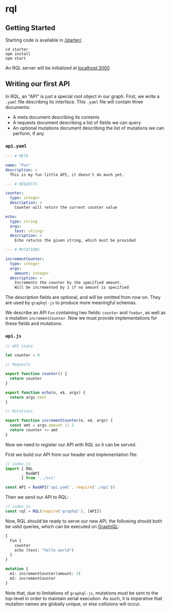 # rql

## Getting Started

Starting code is available in [/starter/](https://github.com/jqyu/rql/tree/master/starter).

```shell
cd starter
npm install
npm start
```

An RQL server will be initialized at [localhost:3000](http://localhost:3000/graphql)

## Writing our first API

In RQL, an "API" is just a special root object in our graph. First, we write a `.yaml` file describing its interface.
This `.yaml` file will contain three documents:

- A meta document describing its contents
- A requests document describing a list of fields we can query
- An optional mutations document describing the list of mutations we can perform, if any

### `api.yaml`

```yaml
--- # META

name: "Fun"
description: >
  This is my fun little API, it doesn't do much yet.

--- # REQUESTS

counter:
  type: integer
  description: >
    Counter will return the current counter value

echo:
  type: string
  args:
    text: string!
  description: >
    Echo returns the given string, which must be provided

--- # MUTATIONS

incrementCounter:
  type: integer
  args:
    amount: integer
  description: >
    Increments the counter by the specified amount.
    Will be incremented by 1 if no amount is specified
```

The description fields are optional, and will be omitted from now on. They are used by `graphql-js` to produce more meaningful schemas.

We describe an API `Fun` containing two fields: `counter` and `foobar`, as well as o mutation `incrementCounter`.
Now we must provide implementations for these fields and mutations:

### `api.js`

```js
// API State

let counter = 0

// Requests

export function counter() {
  return counter
}

export function echo(o, e$, args) {
  return args.text
}

// Mutations

export function incrementCounter(o, e$, args) {
  const amt = args.amount || 1
  return counter += amt
}
```

Now we need to register our API with RQL so it can be served.

First we build our API from our header and implementation file:
```javascript
// index.js 
import { RQL
       , RadAPI
       } from '../src'

const API = RadAPI('api.yaml', require('./api'))
```

Then we send our API to RQL:
```javascript
// index.js
const rql = RQL(require('graphql'), [API])
```

Now, RQL should be ready to serve our new API, the following should both be valid queries, which can be executed on [GraphiQL](http://localhost:3000/graphql):
```graphql
{
  Fun {
    counter
    echo (text: "hello world")
  }
}
```
```graphql
mutation {
  m1: incrementCounter(amount: 5)
  m2: incrementCounter
}
```
Note that, due to limitations of `graphql-js`, mutations must be sent to the top-level in order to maintain serial execution.
As such, it is imperative that mutation names are globally unique, or else collisions will occur.
